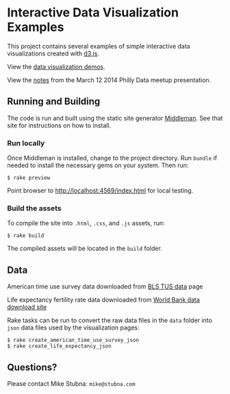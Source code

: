 # Interactive Data Visualization Examples

This project contains several examples of simple interactive data visualizations created with [d3.js](http://d3js.org).

View the [data visualization demos](http://mountaintrackapps.com/data_viz/index.html).

View the [notes](http://mountaintrackapps.com/data_viz/meetup_notes.html) from the March 12 2014 Philly Data meetup presentation.

## Running and Building

The code is run and built using the static site generator [Middleman](http://middlemanapp.com). See that site for instructions on how to install.

### Run locally

Once Middleman is installed, change to the project directory. Run `bundle` if needed to install the necessary gems on your system.
Then run:

    $ rake preview

Point browser to <http://localhost:4569/index.html> for local testing.

### Build the assets

To compile the site into `.html`, `.css`, and `.js` assets, run:

    $ rake build
    
The compiled assets will be located in the `build` folder.

## Data

American time use survey data downloaded from [BLS TUS data](http://www.bls.gov/tus/tables/a3_0711.htm) page

Life expectancy fertility rate data downloaded from [World Bank data download site](http://databank.worldbank.org/Data/Views/VariableSelection/SelectVariables.aspx?source=Health%20Nutrition%20and%20Population%20Statistics#)

Rake tasks can be run to convert the raw data files in the `data` folder into `json` data files used by the visualization pages:
    
    $ rake create_american_time_use_survey_json
    $ rake create_life_expectancy_json

## Questions?

Please contact Mike Stubna: `mike@stubna.com`